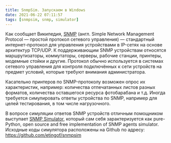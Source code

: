 ```yaml
---
title: SnmpSim. Запускаем в Windows
date: 2021-06-22 07:11:57
tags: [snmpsim, snmp, simulator]
---
```


Как сообщает Википедия, [SNMP](https://ru.wikipedia.org/wiki/SNMP) (англ. Simple Network Management Protocol — простой протокол сетевого управления) — стандартный интернет-протокол для управления устройствами в IP-сетях на основе архитектур TCP/UDP. К поддерживающим SNMP устройствам относятся маршрутизаторы, коммутаторы, серверы, рабочие станции, принтеры, модемные стойки и другие. Протокол обычно используется в системах сетевого управления для контроля подключённых к сети устройств на предмет условий, которые требуют внимания администратора.

Касательно принтеров по SNMP-протоколу возможен опрос их характеристик, например: количества отпечатанных листов разных форматов, количества оставшегося ресурса фотобарабана и т.д. 
Иногда требуется симулировать ответы устройства по SNMP, например для целей тестирования, в том числе нагрузочного.

В вопросе симуляции ответов SNMP устройств отличным помощником выступает [SNMP Simulator](https://github.com/etingof/snmpsim), который сам себя зарактеризуется как pure-Python, open source and free implementation of SNMP agents simulator. Исходные коды симулятора расположены на Github по адресу: https://github.com/etingof/snmpsim

